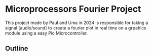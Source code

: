 # Microprocessors Fourier Project
This project made by Paul and Uma in 2024 is responsible for taking a signal (audio/sound) to create a fourier plot in real time on a grpahics module using a easy Pic Microcontroller. 

## Outline


